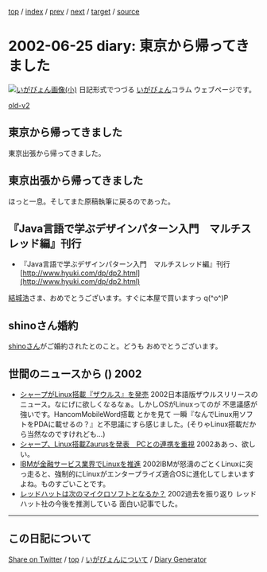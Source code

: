 [top](../index.html) 
 / [index](index.html) 
 / [prev](https://igapyon.github.io/diary/2002/ig020624.html) 
 / [next](https://igapyon.github.io/diary/2002/ig020626.html) 
 / [target](https://igapyon.github.io/diary/2002/ig020625.html) 
 / [source](https://github.com/igapyon/diary/blob/gh-pages/2002/ig020625.html.src.md) 

2002-06-25 diary: 東京から帰ってきました
=====================================================================================================
[![いがぴょん画像(小)](https://igapyon.github.io/diary/images/iga200306s.jpg "いがぴょん")](https://igapyon.github.io/diary/memo/memoigapyon.html) 日記形式でつづる [いがぴょん](https://igapyon.github.io/diary/memo/memoigapyon.html)コラム ウェブページです。

[old-v2](ig020625-orig.html)

## 東京から帰ってきました

東京出張から帰ってきました。


## 東京出張から帰ってきました

ほっと一息。そしてまた原稿執筆に戻るのであった。

## 『Java言語で学ぶデザインパターン入門　マルチスレッド編』刊行

* 『Java言語で学ぶデザインパターン入門　マルチスレッド編』刊行
  [http://www.hyuki.com/dp/dp2.html](http://www.hyuki.com/dp/dp2.html)

[結城浩](http://www.hyuki.com/)さま、おめでとうございます。すぐに本屋で買いますっ
q(^o^)P

## shinoさん婚約

[shinoさん](http://www.freedomcat.com/diary/)がご婚約されたとのこと。どうも おめでとうございます。

## 世間のニュースから () 2002

* [シャープがLinux搭載『ザウルス』を発売](http://japan.cnet.com/News/Infostand/Item/2002-0624-J-1.html)  2002日本語版ザウルスリリースのニュース。なにげに欲しくなるなぁ。しかしOSがLinuxってのが 不思議感が強いです。HancomMobileWord搭載 とかを見て 一瞬『なんでLinux用ソフトをPDAに載せるの？』と不思議にすら感じました。(そりゃLinux搭載だから当然なのですけれども…)
* [シャープ、Linux搭載Zaurusを発表　PCとの連携を重視](http://www.zdnet.co.jp/news/0206/24/njbt_05.html)  2002ああっ、欲しい。
* [IBMが金融サービス業界でLinuxを推進](http://japan.cnet.com/Enterprise/News/2002/Item/020621-4.html)  2002IBMが怒濤のごとくLinuxに突っ走ると、強制的にLinuxがエンタープライズ適合OSに進化してしまいますよね。ものすごいことです。
* [レッドハットは次のマイクロソフトとなるか？](http://www.zdnet.co.jp/enterprise/0206/24/02062402.html)  2002過去を振り返り レッドハット社の今後を推測している 面白い記事でした。

----------------------------------------------------------------------------------------------------

## この日記について

[Share on Twitter](https://twitter.com/intent/tweet?hashtags=igapyon%2Cdiary%2C%E3%81%84%E3%81%8C%E3%81%B4%E3%82%87%E3%82%93&text=%E6%9D%B1%E4%BA%AC%E3%81%8B%E3%82%89%E5%B8%B0%E3%81%A3%E3%81%A6%E3%81%8D%E3%81%BE%E3%81%97%E3%81%9F&url=https%3A%2F%2Figapyon.github.io%2Fdiary%2F2002%2Fig020625.html) / [top](../index.html) / [いがぴょんについて](https://igapyon.github.io/diary/memo/memoigapyon.html) / [Diary Generator](https://github.com/igapyon/igapyonv3)
